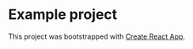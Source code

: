 # Example project

This project was bootstrapped with [Create React App](https://github.com/facebookincubator/create-react-app).
